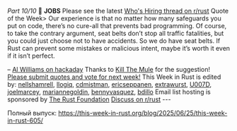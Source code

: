 *Part 10/10*
📰 **JOBS**
Please see the latest [Who's Hiring thread on r/rust](https://www.reddit.com/r/rust/comments/1knkfb6/official_rrust_whos_hiring_thread_for_jobseekers/)
Quote of the Week\> Our experience is that no matter how many safeguards you put on code, there’s no cure\-all that prevents bad programming\. Of course, to take the contrary argument, seat belts don’t stop all traffic fatalities, but you could just choose not to have accidents\. So we do have seat belts\. If Rust can prevent some mistakes or malicious intent, maybe it’s worth it even if it isn’t perfect\.

– [Al Williams on hackaday](https://hackaday.com/2025/06/21/if-your-kernel-development-is-a-little-rusty/)
Thanks to [Kill The Mule](https://users.rust-lang.org/t/twir-quote-of-the-week/328/1700) for the suggestion\!
[Please submit quotes and vote for next week\!](https://users.rust-lang.org/t/twir-quote-of-the-week/328)
This Week in Rust is edited by: [nellshamrell](https://github.com/nellshamrell), [llogiq](https://github.com/llogiq), [cdmistman](https://github.com/cdmistman), [ericseppanen](https://github.com/ericseppanen), [extrawurst](https://github.com/extrawurst), [U007D](https://github.com/U007D), [joelmarcey](https://github.com/joelmarcey), [mariannegoldin](https://github.com/mariannegoldin), [bennyvasquez](https://github.com/bennyvasquez), [bdillo](https://github.com/bdillo)
Email list hosting is sponsored by [The Rust Foundation](https://foundation.rust-lang.org/)
[Discuss on r/rust](https://www.reddit.com/r/rust/comments/1lknjc1/this_week_in_rust_605/)
\-\-\-

Полный выпуск: [https://this\-week\-in\-rust\.org/blog/2025/06/25/this\-week\-in\-rust\-605/](https://this-week-in-rust.org/blog/2025/06/25/this-week-in-rust-605/)
